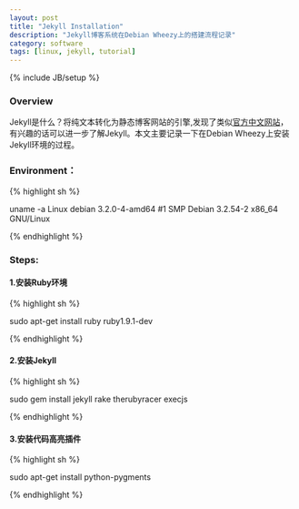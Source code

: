 ```yaml
---
layout: post
title: "Jekyll Installation"
description: "Jekyll博客系统在Debian Wheezy上的搭建流程记录"
category: software
tags: [linux, jekyll, tutorial]
---
```

{% include JB/setup %}

### Overview

Jekyll是什么？将纯文本转化为静态博客网站的引擎,发现了类似[官方中文网站](http://jekyllcn.com/)，有兴趣的话可以进一步了解Jekyll。本文主要记录一下在Debian Wheezy上安装Jekyll环境的过程。

### Environment：
{% highlight sh %}

uname -a
Linux debian 3.2.0-4-amd64 #1 SMP Debian 3.2.54-2 x86_64 GNU/Linux 

{% endhighlight %}

### Steps:

#### 1.安装Ruby环境

{% highlight sh %}

sudo apt-get install ruby ruby1.9.1-dev

{% endhighlight %}

#### 2.安装Jekyll
{% highlight sh %}

sudo gem install jekyll rake therubyracer execjs

{% endhighlight %}

#### 3.安装代码高亮插件

{% highlight sh %}

sudo apt-get install python-pygments

{% endhighlight %}
